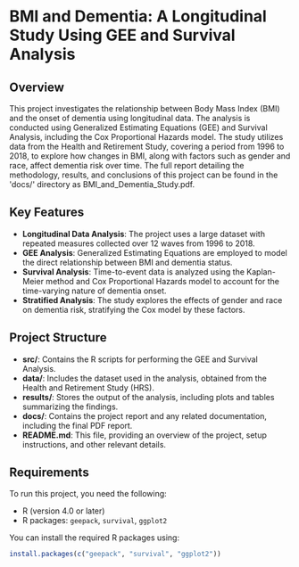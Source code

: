 # BMI and Dementia: A Longitudinal Study Using GEE and Survival Analysis

## Overview

This project investigates the relationship between Body Mass Index (BMI) and the onset of dementia using longitudinal data. The analysis is conducted using Generalized Estimating Equations (GEE) and Survival Analysis, including the Cox Proportional Hazards model. The study utilizes data from the Health and Retirement Study, covering a period from 1996 to 2018, to explore how changes in BMI, along with factors such as gender and race, affect dementia risk over time. The full report detailing the methodology, results, and conclusions of this project can be found in the 'docs/' directory as BMI_and_Dementia_Study.pdf.

## Key Features

- **Longitudinal Data Analysis**: The project uses a large dataset with repeated measures collected over 12 waves from 1996 to 2018.
- **GEE Analysis**: Generalized Estimating Equations are employed to model the direct relationship between BMI and dementia status.
- **Survival Analysis**: Time-to-event data is analyzed using the Kaplan-Meier method and Cox Proportional Hazards model to account for the time-varying nature of dementia onset.
- **Stratified Analysis**: The study explores the effects of gender and race on dementia risk, stratifying the Cox model by these factors.

## Project Structure

- **src/**: Contains the R scripts for performing the GEE and Survival Analysis.
- **data/**: Includes the dataset used in the analysis, obtained from the Health and Retirement Study (HRS).
- **results/**: Stores the output of the analysis, including plots and tables summarizing the findings.
- **docs/**: Contains the project report and any related documentation, including the final PDF report.
- **README.md**: This file, providing an overview of the project, setup instructions, and other relevant details.

## Requirements

To run this project, you need the following:

- R (version 4.0 or later)
- R packages: `geepack`, `survival`, `ggplot2`

You can install the required R packages using:

```r
install.packages(c("geepack", "survival", "ggplot2"))
